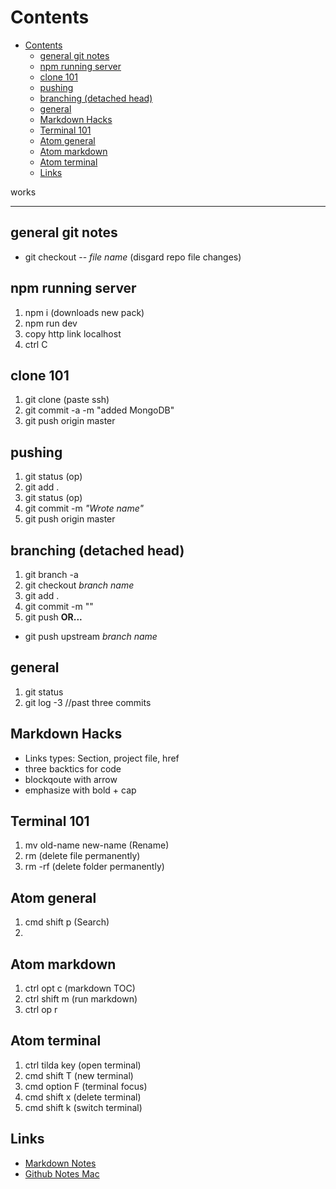 # Contents

<!-- TOC depthFrom:1 depthTo:6 withLinks:1 updateOnSave:1 orderedList:0 -->

- [Contents](#contents)
	- [general git notes](#general-git-notes)
	- [npm running server](#npm-running-server)
	- [clone 101](#clone-101)
	- [pushing](#pushing)
	- [branching (detached head)](#branching-detached-head)
	- [general](#general)
	- [Markdown Hacks](#markdown-hacks)
	- [Terminal 101](#terminal-101)
	- [Atom general](#atom-general)
	- [Atom markdown](#atom-markdown)
	- [Atom terminal](#atom-terminal)
	- [Links](#links)

<!-- /TOC -->
works


---
## general git notes
- git checkout -- *file name* (disgard repo file changes)

## npm running server
1. npm i (downloads new pack)
2. npm run dev
3. copy http link localhost
4. ctrl C

## clone 101
1. git clone (paste ssh)
2. git commit -a -m "added MongoDB"
3. git push origin master

## pushing
1. git status (op)
2. git add .
3. git status (op)
4. git commit -m *"Wrote name"*
5. git push origin master

## branching (detached head)
1. git branch -a
2. git checkout *branch name*
3. git add .
4. git commit -m ""
5. git push **OR...**
-  git push upstream *branch name*

## general
1. git status
2. git log -3 //past three commits


## Markdown Hacks
- Links types: Section, project file, href
- three backtics for code
- blockqoute with arrow
- emphasize with bold + cap

## Terminal 101
1. mv old-name new-name (Rename)
2. rm (delete file permanently)
3. rm -rf (delete folder permanently)

## Atom general
1. cmd shift p (Search)
2.

## Atom markdown
1. ctrl opt c (markdown TOC)
2. ctrl shift m (run markdown)
3. ctrl op r

## Atom terminal
1. ctrl tilda key (open terminal)
2. cmd shift T (new terminal)
3. cmd option F (terminal focus)
4. cmd shift x (delete terminal)
5. cmd shift k (switch terminal)


## Links
- [Markdown Notes](https://github.com/adam-p/markdown-here/wiki/Markdown-Cheatsheet "Markdown Notes")
- [Github Notes Mac](https://services.github.com/on-demand/downloads/github-git-cheat-sheet.pdf "Github Notes")
